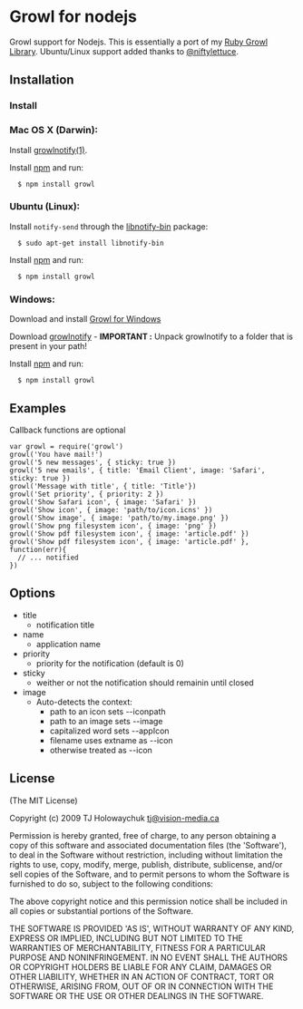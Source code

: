 # Growl for nodejs

Growl support for Nodejs. This is essentially a port of my [Ruby Growl Library](http://github.com/visionmedia/growl). Ubuntu/Linux support added thanks to [@niftylettuce](http://github.com/niftylettuce). 

## Installation

### Install 

### Mac OS X (Darwin):

  Install [growlnotify(1)](http://growl.info/extras.php#growlnotify).

  Install [npm](http://npmjs.org/) and run:
  
      $ npm install growl

### Ubuntu (Linux):

  Install `notify-send` through the [libnotify-bin](http://packages.ubuntu.com/libnotify-bin) package:

      $ sudo apt-get install libnotify-bin

  Install [npm](http://npmjs.org/) and run:
  
      $ npm install growl

### Windows:

  Download and install [Growl for Windows](http://www.growlforwindows.com/gfw/default.aspx)

  Download [growlnotify](http://www.growlforwindows.com/gfw/help/growlnotify.aspx) - **IMPORTANT :** Unpack growlnotify to a folder that is present in your path!

  Install [npm](http://npmjs.org/) and run:
  
      $ npm install growl

## Examples

Callback functions are optional

    var growl = require('growl')
    growl('You have mail!')
    growl('5 new messages', { sticky: true })
    growl('5 new emails', { title: 'Email Client', image: 'Safari', sticky: true })
    growl('Message with title', { title: 'Title'})
    growl('Set priority', { priority: 2 })
    growl('Show Safari icon', { image: 'Safari' })
    growl('Show icon', { image: 'path/to/icon.icns' })
    growl('Show image', { image: 'path/to/my.image.png' })
    growl('Show png filesystem icon', { image: 'png' })
    growl('Show pdf filesystem icon', { image: 'article.pdf' })
    growl('Show pdf filesystem icon', { image: 'article.pdf' }, function(err){
      // ... notified
    })

## Options

  - title
    - notification title
  - name
    - application name
  - priority
    - priority for the notification (default is 0)
  - sticky
    - weither or not the notification should remainin until closed
  - image
    - Auto-detects the context:
      - path to an icon sets --iconpath
      - path to an image sets --image
      - capitalized word sets --appIcon
      - filename uses extname as --icon
      - otherwise treated as --icon
      
## License 

(The MIT License)

Copyright (c) 2009 TJ Holowaychuk <tj@vision-media.ca>

Permission is hereby granted, free of charge, to any person obtaining
a copy of this software and associated documentation files (the
'Software'), to deal in the Software without restriction, including
without limitation the rights to use, copy, modify, merge, publish,
distribute, sublicense, and/or sell copies of the Software, and to
permit persons to whom the Software is furnished to do so, subject to
the following conditions:

The above copyright notice and this permission notice shall be
included in all copies or substantial portions of the Software.

THE SOFTWARE IS PROVIDED 'AS IS', WITHOUT WARRANTY OF ANY KIND,
EXPRESS OR IMPLIED, INCLUDING BUT NOT LIMITED TO THE WARRANTIES OF
MERCHANTABILITY, FITNESS FOR A PARTICULAR PURPOSE AND NONINFRINGEMENT.
IN NO EVENT SHALL THE AUTHORS OR COPYRIGHT HOLDERS BE LIABLE FOR ANY
CLAIM, DAMAGES OR OTHER LIABILITY, WHETHER IN AN ACTION OF CONTRACT,
TORT OR OTHERWISE, ARISING FROM, OUT OF OR IN CONNECTION WITH THE
SOFTWARE OR THE USE OR OTHER DEALINGS IN THE SOFTWARE.

